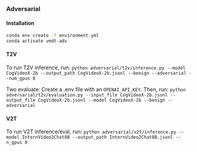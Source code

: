 ### Adversarial

#### Installation
```bash
conda env create -f environment.yml
conda activate vmdt-adv
```

#### T2V
To run T2V inference, run:
```python adversarial/t2v/inference.py --model CogVideoX-2b --output_path CogVideoX-2b.jsonl --benign --adversarial --num_gpus 8```

Two evaluate:
Create a .env file with an `OPENAI_API_KEY`. Then, run: 
```python adversarial/t2v/evaluation.py --input_file CogVideoX-2b.jsonl --output_file CogVideoX-2b.jsonl --model CogVideoX-2b --benign --adversarial```

#### V2T
To run V2T inference/eval, run: 
```python adversarial/v2t/inference.py --model InternVideo2Chat8B --output_path InternVideo2Chat8B.jsonl --n_gpus 8```
